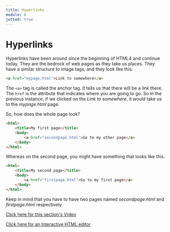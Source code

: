 ```yaml
---
title: Hyperlinks
module: 6
jotted: true
---
```


# Hyperlinks


Hyperlinks have been around since the beginning of HTML4 and continue today. They are the bedrock of web pages as they take us places.  They have a similar structure to image tags, and they look like this.

```html
<a href="mypage.html">Link to somewhere</a>
```

The `<a>` tag is called the anchor tag.  It tells us that there will be a link there.  The `href` is the attribute that indicates where you are going to go.  So in the previous instance, if we clicked on the *Link to somewhere*, it would take us to the *mypage.html* page.

So, how does the whole page look?

```html
<html>
    <title>My first page</title>
    <body>
        <a href="secondpage.html">Go to my other page</a>
    </body>
</html>

```

Whereas on the second page, you might have something that looks like this.

```html
<html>
    <title>My second page</title>
    <body>
        <a href="firstpage.html">Go to my first page</a>
    </body>
</html>

```

Keep in mind that you have to have two pages named *secondpage.html* and *firstpage.html* respectively.


<!-- video -->
<a href="https://umontana.zoom.us/recording/play/V-pYuGcb458imbF1fVAOoy6bhatQIPhrk8whAhPjWTIeTnPPIHfQf64FfTwA4yOe?continueMode=true" target="_new">Click here for this section's Video</a>

<a href='http://www.silverleaf-consulting.com/CodeEditor/' target="_new">Click here for an Interactive HTML editor</a>

<!-- video -->

